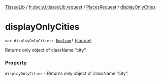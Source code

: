 [TisseoLib](../../index.md) / [fr.docjyJ.tisseoLib.request](../index.md) / [PlacesRequest](index.md) / [displayOnlyCities](./display-only-cities.md)

# displayOnlyCities

`var displayOnlyCities: `[`Boolean`](https://kotlinlang.org/api/latest/jvm/stdlib/kotlin/-boolean/index.html)`?` [(source)](https://github.com/docjyJ/TisseoLib/tree/master/src/main/kotlin/fr/docjyJ/tisseoLib/request/PlacesRequest.kt#L48)

Returns only object of className “city”.

### Property

`displayOnlyCities` - Returns only object of className “city”.